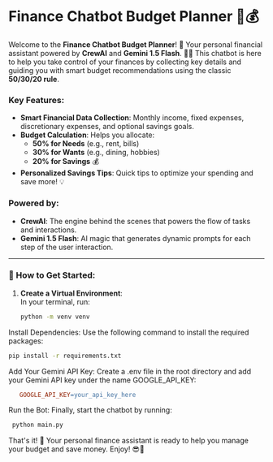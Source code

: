 # Finance Chatbot Budget Planner 💬💰

Welcome to the **Finance Chatbot Budget Planner**! 🎉 Your personal financial assistant powered by **CrewAI** and **Gemini 1.5 Flash**. 🤖✨ This chatbot is here to help you take control of your finances by collecting key details and guiding you with smart budget recommendations using the classic **50/30/20 rule**. 

### Key Features:
- **Smart Financial Data Collection**: Monthly income, fixed expenses, discretionary expenses, and optional savings goals.
- **Budget Calculation**: Helps you allocate:
  - **50% for Needs** (e.g., rent, bills)
  - **30% for Wants** (e.g., dining, hobbies)
  - **20% for Savings** 💰
- **Personalized Savings Tips**: Quick tips to optimize your spending and save more! 💡

### Powered by:
- **CrewAI**: The engine behind the scenes that powers the flow of tasks and interactions.
- **Gemini 1.5 Flash**: AI magic that generates dynamic prompts for each step of the user interaction.

---

### 🚀 How to Get Started:

1. **Create a Virtual Environment**:  
   In your terminal, run:
   ```bash
   python -m venv venv
   ```
  Install Dependencies:
  Use the following command to install the required packages:
   ```bash
   pip install -r requirements.txt
  ```
Add Your Gemini API Key:
Create a .env file in the root directory and add your Gemini API key under the name GOOGLE_API_KEY:
```makefile
   GOOGLE_API_KEY=your_api_key_here
```
  Run the Bot:
  Finally, start the chatbot by running:
  ```bash
   python main.py
   ```
That's it! 🎉 Your personal finance assistant is ready to help you manage your budget and save money. Enjoy! 😎💸
